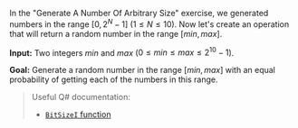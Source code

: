 In the "Generate A Number Of Arbitrary Size" exercise, we generated numbers in the range $[0, 2^N-1]$ $(1 \leq N \leq 10)$. Now let's create an operation that will return a random number in the range $[min, max]$. 

**Input:** 
Two integers $min$ and $max$ ($0 \leq min \leq max \leq 2^{10}-1$).

**Goal:** Generate a random number in the range $[min, max]$ with an equal probability of getting each of the numbers in this range.

> Useful Q# documentation: 
> * [`BitSizeI` function](https://docs.microsoft.com/en-us/qsharp/api/qsharp/microsoft.quantum.math.bitsizei)

